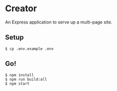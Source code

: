# Creator

An Express application to serve up a multi-page site.

## Setup

```shell
$ cp .env.example .env
```

## Go!

```shell
$ npm install
$ npm run build:all
$ npm start
```
